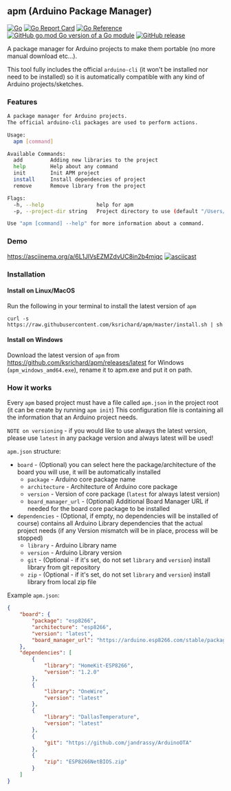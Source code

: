apm (Arduino Package Manager)
---
[![Go](https://github.com/ksrichard/apm/actions/workflows/release.yml/badge.svg)](https://github.com/ksrichard/apm/actions/workflows/release.yml)
[![Go Report Card](https://goreportcard.com/badge/github.com/ksrichard/apm)](https://goreportcard.com/report/github.com/ksrichard/apm)
[![Go Reference](https://pkg.go.dev/badge/github.com/ksrichard/apm.svg)](https://pkg.go.dev/github.com/ksrichard/apm)
[![GitHub go.mod Go version of a Go module](https://img.shields.io/github/go-mod/go-version/ksrichard/apm.svg)](https://github.com/ksrichard/apm)
[![GitHub release](https://img.shields.io/github/release/ksrichard/apm.svg)](https://github.com/ksrichard/apm/releases/latest/)

A package manager for Arduino projects to make them portable (no more manual download etc...).

This tool fully includes the official `arduino-cli` (it won't be installed nor need to be installed)
so it is automatically compatible with any kind of Arduino projects/sketches.

### Features
```bash
A package manager for Arduino projects.
The official arduino-cli packages are used to perform actions.

Usage:
  apm [command]

Available Commands:
  add         Adding new libraries to the project
  help        Help about any command
  init        Init APM project
  install     Install dependencies of project
  remove      Remove library from the project

Flags:
  -h, --help                 help for apm
  -p, --project-dir string   Project directory to use (default "/Users/klavorar/Documents/Arduino/temp_sensor")

Use "apm [command] --help" for more information about a command.
```

### Demo
https://asciinema.org/a/6L1JlVsEZMZdvUC8in2b4mjqc
[![asciicast](https://asciinema.org/a/6L1JlVsEZMZdvUC8in2b4mjqc.png)](https://asciinema.org/a/6L1JlVsEZMZdvUC8in2b4mjqc)

### Installation
#### Install on Linux/MacOS
Run the following in your terminal to install the latest version of `apm`
```shell script
curl -s https://raw.githubusercontent.com/ksrichard/apm/master/install.sh | sh
```
#### Install on Windows
Download the latest version of `apm` from https://github.com/ksrichard/apm/releases/latest for Windows (`apm_windows_amd64.exe`), rename it to apm.exe and put it on path.

### How it works
Every `apm` based project must have a file called `apm.json` in the project root (it can be create by running `apm init`)
This configuration file is containing all the information that an Arduino project needs.

`NOTE on versioning` - if you would like to use always the latest version, please use `latest` in any package version and always latest will be used!  

`apm.json` structure:
- `board` - (Optional) you can select here the package/architecture of the board you will use, it will be automatically installed
    - `package` - Arduino core package name
    - `architecture` -  Architecture of Arduino core package
    - `version` - Version of core package (`latest` for always latest version)
    - `board_manager_url` - (Optional) Additional Board Manager URL if needed for the board core package to be installed
- `dependencies` - (Optional, if empty, no dependencies will be installed of course)
contains all Arduino Library dependencies that the actual project needs (if any Version mismatch will be in place, process will be stopped) 
    - `library` - Arduino Library name
    - `version` - Arduino Library version
    - `git` - (Optional - if it's set, do not set `library` and `version`) install library from git repository
    - `zip` - (Optional - if it's set, do not set `library` and `version`) install library from local zip file
    
Example `apm.json`:
```json
{
    "board": {
        "package": "esp8266",
        "architecture": "esp8266",
        "version": "latest",
        "board_manager_url": "https://arduino.esp8266.com/stable/package_esp8266com_index.json"
    },
    "dependencies": [
        {
            "library": "HomeKit-ESP8266",
            "version": "1.2.0"
        },
        {
            "library": "OneWire",
            "version": "latest"
        },
        {
            "library": "DallasTemperature",
            "version": "latest"
        },
        {
            "git": "https://github.com/jandrassy/ArduinoOTA"
        },
        {
            "zip": "ESP8266NetBIOS.zip"
        }
    ]
}
```
 
